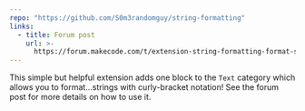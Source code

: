```yaml
---
repo: "https://github.com/S0m3randomguy/string-formatting"
links:
  - title: Forum post
    url: >-
      https://forum.makecode.com/t/extension-string-formatting-format-strings/28539?u=unsignedarduino
---
```


This simple but helpful extension adds one block to the `Text` category which allows you to format...strings with curly-bracket notation! See the forum post for more details on how to use it.
